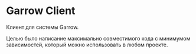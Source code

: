 # Garrow Client
Клиент для системы Garrow. 

Целью было написание максимально совместимого кода с минимумом зависимостей, который можно использовать в любом проекте. 

